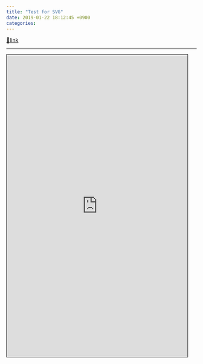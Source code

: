 ```yaml
---
title: "Test for SVG"
date: 2019-01-22 18:12:45 +0900
categories: 
---
```

[🔗link](http://www.mins01.com/mh/tech/read/1251)
***


<iframe frameborder="1" height="800" src="https://mins01.github.io/web_work_doc/test/test_svg/index.html" style="border-width: 1px; border-style: solid; border-color: rgb(0, 0, 0);" width="95%"></iframe>
